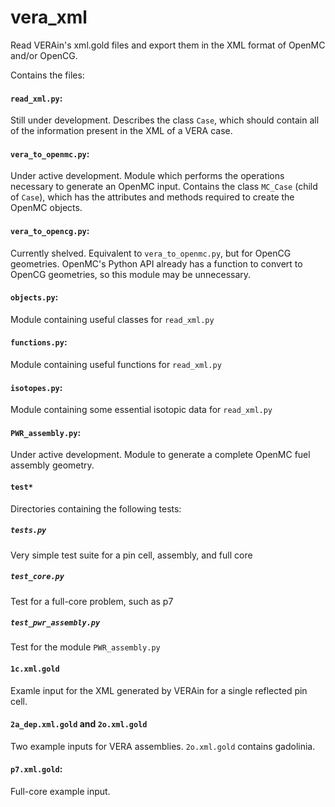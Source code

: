 # vera_xml
Read VERAin's xml.gold files and export them in the XML format of OpenMC and/or OpenCG.

Contains the files:

#### `read_xml.py`:
Still under development. Describes the class `Case`, which should contain all of the information present in the XML of a VERA case.

#### `vera_to_openmc.py`:
Under active development. Module which performs the operations necessary to generate an OpenMC input. Contains the class `MC_Case` (child of `Case`), which has the attributes and methods required to create the OpenMC objects.

#### `vera_to_opencg.py`:
Currently shelved. Equivalent to `vera_to_openmc.py`, but for OpenCG geometries. OpenMC's Python API already has a function to convert to OpenCG geometries, so this module may be unnecessary.

#### `objects.py`:
Module containing useful classes for `read_xml.py`

#### `functions.py`:
Module containing useful functions for `read_xml.py`

#### `isotopes.py`:
Module containing some essential isotopic data for `read_xml.py`

#### `PWR_assembly.py`:
Under active development. Module to generate a complete OpenMC fuel assembly geometry.

#### `test*`
Directories containing the following tests:
##### `tests.py`
Very simple test suite for a pin cell, assembly, and full core
##### `test_core.py`
Test for a full-core problem, such as p7
##### `test_pwr_assembly.py`
Test for the module `PWR_assembly.py`

#### `1c.xml.gold`
Examle input for the XML generated by VERAin for a single reflected pin cell.

#### `2a_dep.xml.gold` and `2o.xml.gold`
Two example inputs for VERA assemblies. `2o.xml.gold` contains gadolinia.

#### `p7.xml.gold`:
Full-core example input.


